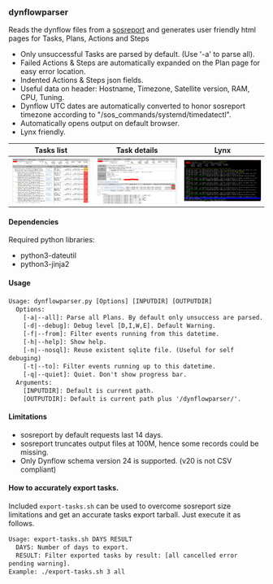 ### dynflowparser
Reads the dynflow files from a [sosreport](https://github.com/sosreport/sos) and generates user friendly html pages for Tasks, Plans, Actions and Steps

- Only unsuccessful Tasks are parsed by default. (Use '-a' to parse all).
- Failed Actions & Steps are automatically expanded on the Plan page for easy error location.
- Indented Actions & Steps json fields.
- Useful data on header: Hostname, Timezone, Satellite version, RAM, CPU, Tuning.
- Dynflow UTC dates are automatically converted to honor sosreport timezone according to "/sos_commands/systemd/timedatectl".
- Automatically opens output on default browser.
- Lynx friendly.

| Tasks list | Task details | Lynx |
| --- | --- | --- |
| ![](_README_files/_screenshot1.png) | ![](_README_files/_screenshot2.png) | ![](_README_files/_screenshot3.png) |

#### Dependencies
Required python libraries:
- python3-dateutil
- python3-jinja2

#### Usage 
~~~
Usage: dynflowparser.py [Options] [INPUTDIR] [OUTPUTDIR]
  Options:
    [-a|--all]: Parse all Plans. By default only unsuccess are parsed.
    [-d|--debug]: Debug level [D,I,W,E]. Default Warning.
    [-f|--from]: Filter events running from this datetime.
    [-h|--help]: Show help.
    [-n|--nosql]: Reuse existent sqlite file. (Useful for self debuging)
    [-t|--to]: Filter events running up to this datetime.
    [-q|--quiet]: Quiet. Don't show progress bar.
  Arguments:
    [INPUTDIR]: Default is current path.
    [OUTPUTDIR]: Default is current path plus '/dynflowparser/'.
~~~ 

#### Limitations
- sosreport by default requests last 14 days.
- sosreport truncates output files at 100M, hence some records could be missing.
- Only Dynflow schema version 24 is supported. (v20 is not CSV compliant)

#### How to accurately export tasks.
Included `export-tasks.sh` can be used to overcome sosreport size limitations and get an accurate tasks export tarball. Just execute it as follows.
~~~
Usage: export-tasks.sh DAYS RESULT
  DAYS: Number of days to export.
  RESULT: Filter exported tasks by result: [all cancelled error pending warning].
Example: ./export-tasks.sh 3 all
~~~



